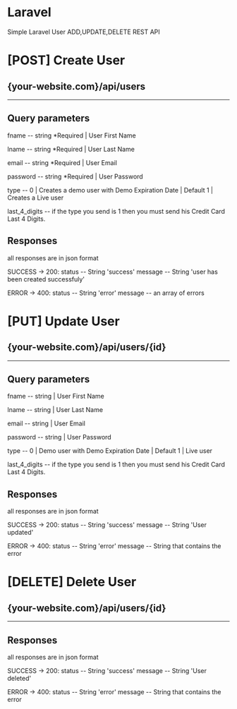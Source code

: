 # Laravel
Simple Laravel User ADD,UPDATE,DELETE REST API


# [POST] Create User

## {your-website.com}/api/users
--------------------------------------------------------------------------------------------------------
## Query parameters

fname -- string *Required | User First Name

lname -- string *Required | User Last Name

email -- string *Required | User Email

password -- string *Required | User Password

type --  0 | Creates a demo user with Demo Expiration Date | Default
         1 | Creates a Live user

last_4_digits -- if the type you send is 1 then you must send his Credit Card Last 4 Digits.


## Responses
all responses are in json format

SUCCESS -> 200:   status -- String 'success'
                  message -- String 'user has been created successfuly'
                 
ERROR -> 400:     status -- String 'error'
                  message -- an array of errors

         
         






# [PUT] Update User

## {your-website.com}/api/users/{id}
--------------------------------------------------------------------------------------------------------
## Query parameters

fname -- string | User First Name

lname -- string | User Last Name

email -- string | User Email

password -- string | User Password

type --  0 | Demo user with Demo Expiration Date | Default
         1 | Live user

last_4_digits -- if the type you send is 1 then you must send his Credit Card Last 4 Digits.


## Responses
all responses are in json format

SUCCESS -> 200:   status -- String 'success'
                  message -- String 'User updated'
                 
ERROR -> 400:     status -- String 'error'
                  message -- String that contains the error
                  
                  
                  
                  
                  
                  
# [DELETE] Delete User

## {your-website.com}/api/users/{id}
--------------------------------------------------------------------------------------------------------

## Responses
all responses are in json format

SUCCESS -> 200:   status -- String 'success'
                  message -- String 'User deleted'
                 
ERROR -> 400:     status -- String 'error'
                  message -- String that contains the error
                  
                  
                  
